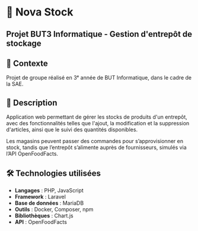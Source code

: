 # 📌 Nova Stock
## Projet BUT3 Informatique - Gestion d'entrepôt de stockage

## 📖 Contexte
Projet de groupe réalisé en 3ᵉ année de BUT Informatique, dans le cadre de la SAE.

## 📝 Description
Application web permettant de gérer les stocks de produits d'un entrepôt, avec des fonctionnalités telles que l'ajout, la modification et la suppression d'articles, ainsi que le suivi des quantités disponibles.

Les magasins peuvent passer des commandes pour s’approvisionner en stock, tandis que l’entrepôt s’alimente auprès de fournisseurs, simulés via l’API OpenFoodFacts.

## 🛠 Technologies utilisées
- **Langages** : PHP, JavaScript
- **Framework** : Laravel
- **Base de données** : MariaDB
- **Outils** : Docker, Composer, npm
- **Bibliothèques** : Chart.js
- **API** : OpenFoodFacts

